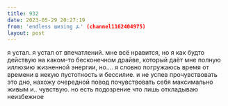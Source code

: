 ```yaml
---
title: 932
date: 2023-05-29 20:27:19
from: 'endless шизing ⍼' (channel1162404975)
layout: post
---
```


я устал. я устал от впечатлений. мне всё нравится, но я как будто действую на каком-то бесконечном драйве, который даёт мне полную иллюзию жизненной энергии, но.... я словно погружаюсь время от времени в некую пустотность и бессилие. и не успев прочувствовать это дно, нахожу очередной повод почувствовать себя максимально живым и.. чувствую. но есть подозрение что лишь откладываю неизбежное
